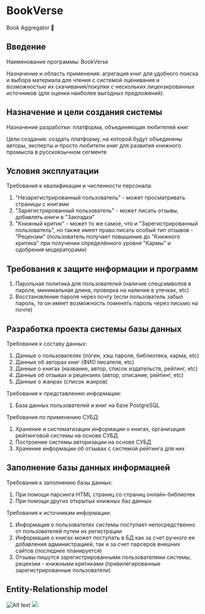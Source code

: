 # BookVerse
Book Aggregator 📗

## Введение
Наименование программы: BookVerse

Назначение и область применения: агрегация книг для удобного поиска и выбора материала для чтения с системой оценивания и возможностью их скачивания/покупки с нескольких лицензированных источников (для оценки наиболее выгодных предложений). 

## Назначение и цели создания системы
Назначение разработки: платформа, объединяющая любителей книг

Цели создания: создать платформу, на которой будут объединены авторы, эксперты и просто любители книг для развития книжного промысла в русскоязычном сегменте

## Условия эксплуатации
Требования к квалификации и численности персонала:
1. "Незарегистрированный пользователь" - может просматривать страницы с книгами
2. "Зарегистрированный пользователь" - может писать отзывы, добавлять книги в "Закладки"
3. "Книжный критик" - может то же самое, что и "Зарегистрированный пользователь", но также имеет право писать особый тип отзывов - "Рецензии" (пользователь получает повышение до "Книжного критика" при получении определённого уровня "Кармы" и одобрения модераторами)

## Требования к защите информации и программ
1. Парольная политика для пользователей (наличие спецсимволов в пароле, минимальная длина, проверка на наличие в утечках, etc)
2. Восстановление пароля через почту (если пользователь забыл пароль, то он имеет возможность поменять пароль через письмо на почте)

## Разработка проекта системы базы данных
Требования к составу данных:
1. Данные о пользователях (логин, хэш пароля, библиотека, карма, etc)
2. Данные об авторах книг (ФИО писателя, etc)
3. Данные о книгах (название, автор, список издательств, рейтинг, etc)
4. Данные об отзывах и рецензиях (автор, описание, рейтинг, etc)
5. Данные о жанрах (список жанров)

Требования к представлению информации:
1. База данных пользователей и книг на базе PostgreSQL

Требования по применению СУБД:
1. Хранение и систематизации информации о книгах, организация рейтинговой системы на основе СУБД
2. Построение системы авторизации на основе СУБД
3. Хранение информации об отзывах с системой рейтинга для них

## Заполнение базы данных информацией
Требования к заполнению базы данных:
1. При помощи парсинга HTML страниц со страниц онлайн-библиотек
2. При помощи других открытых книжных баз данных

Требования к источникам информации:
1. Информация о пользователях системы поступает непосредственно от пользователей путем их регистрации
2. Информация о книгах может поступать в БД как за счет ручного ее добавления администрацией, так и за счет парсеров внешних сайтов (последнее планируется)
3. Отзывы пишутся зарегистрированными пользователями системы, рецензии - книжными критиками (привилегированные зарегистрированные пользователи)

## Entity-Relationship model
![Alt text](./models/er_model.svg)
<img src="./models/er_model.svg">
